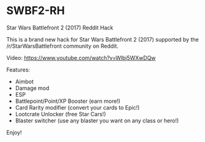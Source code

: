 # SWBF2-RH
Star Wars Battlefront 2 (2017) Reddit Hack

This is a brand new hack for Star Wars Battlefront 2 (2017) supported by the /r/StarWarsBattlefront community on Reddit.

Video: https://www.youtube.com/watch?v=Wlbj5WXwDQw

Features:
* Aimbot
* Damage mod
* ESP
* Battlepoint/Point/XP Booster (earn more!)
* Card Rarity modifier (convert your cards to Epic!)
* Lootcrate Unlocker (free Star Cars!)
* Blaster switcher (use any blaster you want on any class or hero!)

Enjoy!
